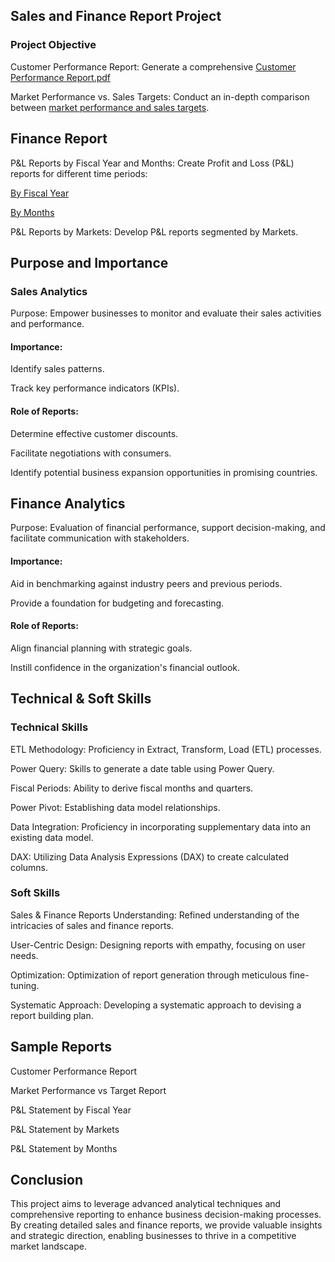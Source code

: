 ## Sales and Finance Report Project

### Project Objective

Customer Performance Report: Generate a comprehensive [Customer Performance Report.pdf](https://github.com/Sravan-8/Excel-Sales-Analytics-/blob/main/Customer%20Performance%20Report.pdf)

Market Performance vs. Sales Targets: Conduct an in-depth comparison between [market performance and sales targets](https://github.com/Sravan-8/Excel-Sales-Analytics-/blob/main/AtliQ%20Market%20vs%20Target%20performance.pdf).

## Finance Report
P&L Reports by Fiscal Year and Months: Create Profit and Loss (P&L) reports for different time periods:

[By Fiscal Year](https://github.com/Sravan-8/Excel-Sales-Analytics-/blob/main/P%20%26%20L%20by%20Fiscal%20Years.pdf)

[By Months](https://github.com/Sravan-8/Excel-Sales-Analytics-/blob/main/P%26L%20Statement%20by%20Months.pdf)

P&L Reports by Markets: Develop P&L reports segmented by Markets.

## Purpose and Importance
### Sales Analytics
Purpose: Empower businesses to monitor and evaluate their sales activities and performance.

#### Importance:

Identify sales patterns.

Track key performance indicators (KPIs).

#### Role of Reports:

Determine effective customer discounts.

Facilitate negotiations with consumers.

Identify potential business expansion opportunities in promising countries.

## Finance Analytics

Purpose: Evaluation of financial performance, support decision-making, and facilitate communication with stakeholders.
#### Importance:

Aid in benchmarking against industry peers and previous periods.

Provide a foundation for budgeting and forecasting.

#### Role of Reports:

Align financial planning with strategic goals.

Instill confidence in the organization's financial outlook.

## Technical & Soft Skills
### Technical Skills

ETL Methodology: Proficiency in Extract, Transform, Load (ETL) processes.

Power Query: Skills to generate a date table using Power Query.

Fiscal Periods: Ability to derive fiscal months and quarters.

Power Pivot: Establishing data model relationships.

Data Integration: Proficiency in incorporating supplementary data into an existing data model.

DAX: Utilizing Data Analysis Expressions (DAX) to create calculated columns.

### Soft Skills
Sales & Finance Reports Understanding: Refined understanding of the intricacies of sales and finance reports.

User-Centric Design: Designing reports with empathy, focusing on user needs.

Optimization: Optimization of report generation through meticulous fine-tuning.

Systematic Approach: Developing a systematic approach to devising a report building plan.

## Sample Reports
Customer Performance Report


Market Performance vs Target Report


P&L Statement by Fiscal Year


P&L Statement by Markets


P&L Statement by Months


## Conclusion
This project aims to leverage advanced analytical techniques and comprehensive reporting to enhance business decision-making processes. By creating detailed sales and finance reports, we provide valuable insights and strategic direction, enabling businesses to thrive in a competitive market landscape.
